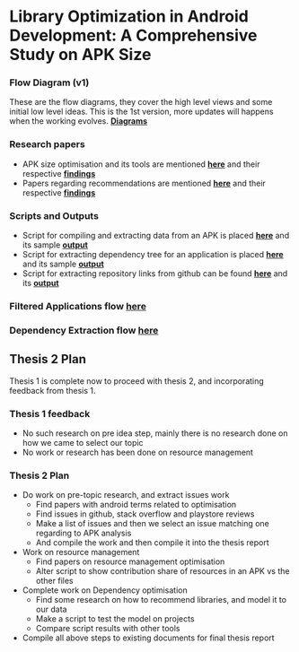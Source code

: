 # Library Optimization in Android Development: A Comprehensive Study on APK Size

### Flow Diagram (v1)
These are the flow diagrams, they cover the high level views and some initial low
level ideas. This is the 1st version, more updates will happens when the working evolves.  [**Diagrams**](./diagrams/flow_diagrams.md)

### Research papers

- APK size optimisation and its tools are mentioned [**here**](./papers/ResearchPapers.md) and their respective [**findings**](./papers/findings)
- Papers regarding recommendations are mentioned [**here**](./recommendation/papers/researchPapers.md) and their respective [**findings**](./recommendation/papers/findings)

### Scripts and Outputs

- Script for compiling and extracting data from an APK is placed [**here**](./tools/scripts/main.py) and its sample
  [**output**](./tools/scripts/filtered_apk_data.csv)
- Script for extracting dependency tree for an application is placed [**here**](./recommendation/script/repoAnalysis/main.py) and its 
sample [**output**](./recommendation/script/repoAnalysis/dependency_tree.csv)
- Script for extracting repository links from github can be found [**here**](/recommendation/script/RepoLinkExtraction/extractRepos.py) and its
  [**output**](/recommendation/script/RepoLinkExtraction/github_links.csv)

### Filtered Applications flow  [**here**](/recommendation/script/filteredApplication/filtered.md)

### Dependency Extraction flow  [**here**](/recommendation/script/dependencyParsing/dependencyExtraction.md)

## Thesis 2 Plan

Thesis 1 is complete now to proceed with thesis 2, and incorporating feedback from thesis 1. 

### Thesis 1 feedback
- No such research on pre idea step, mainly there is no research done on how we came to select our topic
- No work or research has been done on resource management

### Thesis 2 Plan
- Do work on pre-topic research, and extract issues work
  - Find papers with android terms related to optimisation
  - Find issues in github, stack overflow and playstore reviews
  - Make a list of issues and then we select an issue matching one regarding to APK analysis
  - And compile the work and then compile it into the thesis report
- Work on resource management
  - Find papers on resource management optimisation
  - Alter script to show contribution share of resources in an APK vs the other files
- Complete work on Dependency optimisation 
  - Find some research on how to recommend libraries, and model it to our data
  - Make a script to test the model on projects
  - Compare script results with other tools 
- Compile all above steps to existing documents for final thesis report